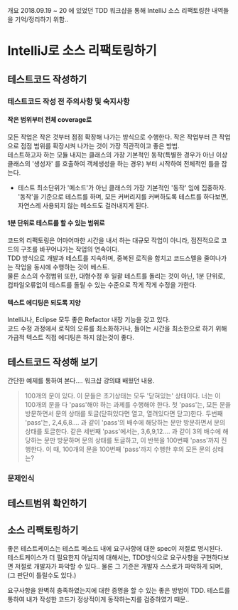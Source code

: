 개요
2018.09.19 ~ 20 에 있었던 TDD 워크샵을 통해 IntelliJ 소스 리팩토링한 내역들을 기억/정리하기 위함..

# IntelliJ로 소스 리팩토링하기
## 테스트코드 작성하기  
### 테스트코드 작성 전 주의사항 및 숙지사항
#### 작은 범위부터 전체 coverage로
모든 작업은 작은 것부터 점점 확장해 나가는 방식으로 수행한다. 작은 작업부터 큰 작업으로 점점 범위를 확장시켜 나가는 것이 가장 직관적이고 좋은 방법.  
테스트하고자 하는 모듈 내지는 클래스의 가장 기본적인 동작(특별한 경우가 아닌 이상 클래스의 '생성자' 를 호출하여 객체생성을 하는 경우) 부터 시작하여 전체적인 틀을 잡는다.  
- 테스트 최소단위가 '메소드'가 아닌 클래스의 가장 기본적인 '동작' 임에 집중하자. '동작'을 기준으로 테스트를 하며, 모든 커버리지를 커버하도록 테스트를 하다보면, 자연스레 사용되지 않는 메소드도 걸러내지게 된다.  
#### 1분 단위로 테스트를 할 수 있는 범위로
코드의 리팩토링은 어마어마한 시간을 내서 하는 대규모 작업이 아니라, 점진적으로 코드의 구조를 바꾸어나가는 작업의 연속이다.  
TDD 방식으로 개발과 테스트를 지속하며, 중복된 로직을 합치고 코드스멜을 줄여나가는 작업을 동시에 수행하는 것이 베스트.  
물론 소스의 수정범위 또한, 대형수정 후 일괄 테스트를 돌리는 것이 아닌, 1분 단위로, 컴파일오류없이 테스트를 돌릴 수 있는 수준으로 작게 작게 수정을 가한다.
#### 텍스트 에디팅은 되도록 지양
IntelliJ나, Eclipse 모두 좋은 Refactor 내장 기능을 갖고 있다.  
코드 수정 과정에서 로직의 오류를 최소화하거나, 들이는 시간을 최소한으로 하기 위해 가급적 텍스트 직접 에디팅은 하지 않는것이 좋다.  
  
  
## 테스트코드 작성해 보기
간단한 예제를 통하여 본다.... 워크샵 강의떄 배웠던 내용.

> 100개의 문이 있다. 이 문들은 초기상태는 모두 '닫혀있는' 상태이다. 너는 이 100개의 문을 다 'pass'해야 하는 과제를 수행해야 한다. 첫 'pass'는, 모든 문을 방문하면서 문의 상태를 토글(닫혀있다면 열고, 열려있다면 닫고)한다. 두번째 'pass'는, 2,4,6,8.... 과 같이 'pass'의 배수에 해당하는 문만 방문하면서 문의 상태를 토글한다. 같은 세번째 'pass'에서는, 3,6,9,12.... 과 같이 3의 배수에 해당하는 문만 방문하며 문의 상태를 토글하고, 이 반복을 100번째 'pass'까지 진행한다. 이 때, 100개의 문을 100번째 'pass'까지 수행한 후의 모든 문의 상태는?


### 문제인식


## 테스트범위 확인하기
## 소스 리팩토링하기



좋은 테스트케이스는 테스트 메소드 내에 요구사항에 대한 spec이 저절로 명시된다.  
테스트케이스가 더 필요한지 아닐지에 대해서는, TDD방식으로 요구사항을 구현하다보면 저절로 개발자가 파악할 수 있다..  물론 그 기준은 개발자 스스로가 파악하게 되며, (그 판단이 틀릴수도 있다.)  
  
요구사항을 완벽히 충족하였는지에 대한 증명을 할 수 있는 좋은 방법이 TDD. 테스트를 통하여 내가 작성한 코드가 정상적이게 동작하는지를 검증하였기 때문..  





